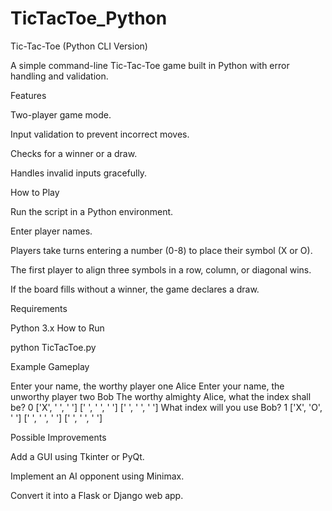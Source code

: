 # TicTacToe_Python

Tic-Tac-Toe (Python CLI Version)

A simple command-line Tic-Tac-Toe game built in Python with error handling and validation.

Features

Two-player game mode.

Input validation to prevent incorrect moves.

Checks for a winner or a draw.

Handles invalid inputs gracefully.

How to Play

Run the script in a Python environment.

Enter player names.

Players take turns entering a number (0-8) to place their symbol (X or O).

The first player to align three symbols in a row, column, or diagonal wins.

If the board fills without a winner, the game declares a draw.

Requirements

Python 3.x
How to Run

python TicTacToe.py

Example Gameplay

Enter your name, the worthy player one
Alice
Enter your name, the unworthy player two
Bob
The worthy almighty Alice, what the index shall be? 0
['X', ' ', ' ']
[' ', ' ', ' ']
[' ', ' ', ' ']
What index will you use Bob? 1
['X', 'O', ' ']
[' ', ' ', ' ']
[' ', ' ', ' ']

Possible Improvements

Add a GUI using Tkinter or PyQt.

Implement an AI opponent using Minimax.

Convert it into a Flask or Django web app.
